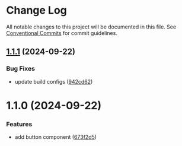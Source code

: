 # Change Log

All notable changes to this project will be documented in this file.
See [Conventional Commits](https://conventionalcommits.org) for commit guidelines.

## [1.1.1](https://github.com/antonfilka/react-components-kit/compare/@antonfilka/button@1.1.0...@antonfilka/button@1.1.1) (2024-09-22)


### Bug Fixes

* update build configs ([942cd62](https://github.com/antonfilka/react-components-kit/commit/942cd6251641f85be31d579a49da61a29e31bd51))





# 1.1.0 (2024-09-22)


### Features

* add button component ([673f2d5](https://github.com/antonfilka/react-components-kit/commit/673f2d54d0afb0e73163d7da9ce8a3cd53bdddf9))
